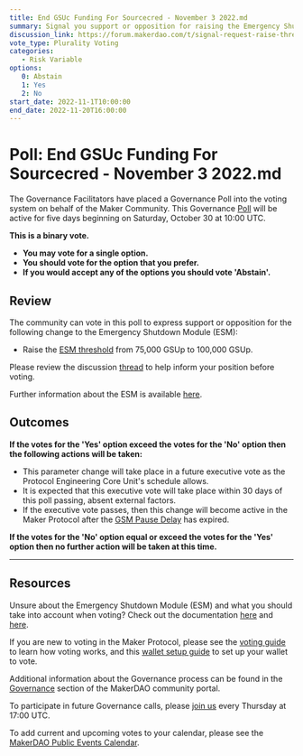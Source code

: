 ```yaml
---
title: End GSUc Funding For Sourcecred - November 3 2022.md
summary: Signal you support or opposition for raising the Emergency Shutdown Module (ESM) threshold from 75,000 MKR to 100,000 MKR.
discussion_link: https://forum.makerdao.com/t/signal-request-raise-threshold-for-emergency-shutdown-module/12208
vote_type: Plurality Voting
categories:
   - Risk Variable
options:
   0: Abstain
   1: Yes
   2: No
start_date: 2022-11-1T10:00:00
end_date: 2022-11-20T16:00:00
---
```

# Poll: End GSUc Funding For Sourcecred - November 3 2022.md

The Governance Facilitators have placed a Governance Poll into the voting system on behalf of the Maker Community. This Governance [Poll](https://community-development.makerdao.com/en/learn/governance/on-chain-gov) will be active for five days beginning on Saturday, October 30 at 10:00 UTC.

**This is a binary vote.** 
- **You may vote for a single option.**
- **You should vote for the option that you prefer.** 
- **If you would accept any of the options you should vote 'Abstain'.**

## Review

The community can vote in this poll to express support or opposition for the following change to the Emergency Shutdown Module (ESM):

* Raise the [ESM threshold](https://docs.makerdao.com/smart-contract-modules/shutdown/emergency-shutdown-module) from 75,000 GSUp to 100,000 GSUp.

Please review the discussion [thread](https://forum.makerdao.com/t/signal-request-raise-threshold-for-emergency-shutdown-module/12208) to help inform your position before voting.

Further information about the ESM is available [here](https://makerdao.world/en/learn/governance/emergency-shutdown).

## Outcomes

**If the votes for the 'Yes' option exceed the votes for the 'No' option then the following actions will be taken:**
* This parameter change will take place in a future executive vote as the Protocol Engineering Core Unit's schedule allows. 
* It is expected that this executive vote will take place within 30 days of this poll passing, absent external factors.
* If the executive vote passes, then this change will become active in the Maker Protocol after the [GSM Pause Delay](https://community-development.makerdao.com/en/learn/governance/param-gsm-pause-delay) has expired.

**If the votes for the 'No' option equal or exceed the votes for the 'Yes' option then no further action will be taken at this time.**  

---

## Resources

Unsure about the Emergency Shutdown Module (ESM) and what you should take into account when voting? Check out the documentation [here](https://docs.makerdao.com/smart-contract-modules/shutdown/emergency-shutdown-module) and [here](https://makerdao.world/en/learn/governance/emergency-shutdown).

If you are new to voting in the Maker Protocol, please see the [voting guide](https://community-development.makerdao.com/en/learn/governance/how-voting-works/) to learn how voting works, and this [wallet setup guide](https://community-development.makerdao.com/en/learn/governance/voting-setup/) to set up your wallet to vote.

Additional information about the Governance process can be found in the [Governance](https://community-development.makerdao.com/en/learn/governance) section of the MakerDAO community portal.

To participate in future Governance calls, please [join us](https://github.com/makerdao/community/tree/master/governance/governance-and-risk-meetings) every Thursday at 17:00 UTC.

To add current and upcoming votes to your calendar, please see the [MakerDAO Public Events Calendar](https://calendar.google.com/calendar/embed?src=makerdao.com_3efhm2ghipksegl009ktniomdk%40group.calendar.google.com&ctz=UTC&mode=week&showCalendars=0&showPrint=0).
